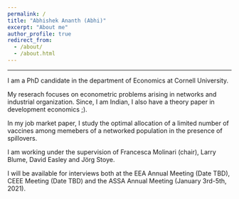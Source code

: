 ```yaml
---
permalink: /
title: "Abhishek Ananth (Abhi)"
excerpt: "About me"
author_profile: true
redirect_from: 
  - /about/
  - /about.html
---
```

---
I am a PhD candidate in the department of Economics at Cornell University.

My reserach focuses on econometric problems arising in networks and industrial organization. Since, I am Indian, I also have a theory paper in development economics ;).

In my job market paper, I study the optimal allocation of a limited number of vaccines among memebers of a networked population in the presence of spillovers.

I am working under the supervision of Francesca Molinari (chair), Larry Blume, David Easley and Jörg Stoye.

I will be available for interviews both at the EEA Annual Meeting (Date TBD), CEEE Meeting (Date TBD) and the ASSA Annual Meeting (January 3rd-5th, 2021).
